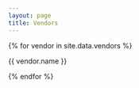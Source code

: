 ```yaml
---
layout: page
title: Vendors
---
```


{% for vendor in site.data.vendors %}
<p>{{ vendor.name }}</p>
{% endfor %}
